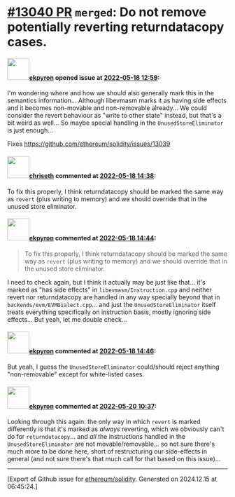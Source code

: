 # [\#13040 PR](https://github.com/ethereum/solidity/pull/13040) `merged`: Do not remove potentially reverting returndatacopy cases.

#### <img src="https://avatars.githubusercontent.com/u/1347491?v=4" width="50">[ekpyron](https://github.com/ekpyron) opened issue at [2022-05-18 12:59](https://github.com/ethereum/solidity/pull/13040):

I'm wondering where and how we should also generally mark this in the semantics information...
Although libevmasm marks it as having side effects and it becomes non-movable and non-removable already...
We could consider the revert behaviour as "write to other state" instead, but that's a bit weird as well...
So maybe special handling in the ``UnusedStoreEliminator`` is just enough...

Fixes https://github.com/ethereum/solidity/issues/13039

#### <img src="https://avatars.githubusercontent.com/u/9073706?v=4" width="50">[chriseth](https://github.com/chriseth) commented at [2022-05-18 14:38](https://github.com/ethereum/solidity/pull/13040#issuecomment-1130102619):

To fix this properly, I think returndatacopy should be marked the same way as `revert` (plus writing to memory) and we should override that in the unused store eliminator.

#### <img src="https://avatars.githubusercontent.com/u/1347491?v=4" width="50">[ekpyron](https://github.com/ekpyron) commented at [2022-05-18 14:44](https://github.com/ethereum/solidity/pull/13040#issuecomment-1130109564):

> To fix this properly, I think returndatacopy should be marked the same way as `revert` (plus writing to memory) and we should override that in the unused store eliminator.

I need to check again, but I think it actually may be just like that... it's marked as "has side effects" in ``libevmasm/Instruction.cpp`` and neither revert nor returndatacopy are handled in any way specially beyond that in ``backends/evm/EVMDialect.cpp``... and just the ``UnusedStoreEliminator`` itself treats everything specifically on instruction basis, mostly ignoring side effects...
But yeah, let me double check...

#### <img src="https://avatars.githubusercontent.com/u/1347491?v=4" width="50">[ekpyron](https://github.com/ekpyron) commented at [2022-05-18 14:46](https://github.com/ethereum/solidity/pull/13040#issuecomment-1130111319):

But yeah, I guess the ``UnusedStoreEliminator`` could/should reject anything "non-removable" except for white-listed cases.

#### <img src="https://avatars.githubusercontent.com/u/1347491?v=4" width="50">[ekpyron](https://github.com/ekpyron) commented at [2022-05-20 10:37](https://github.com/ethereum/solidity/pull/13040#issuecomment-1132749903):

Looking through this again: the only way in which ``revert`` is marked differently is that it's marked as *always* reverting, which we obviously can't do for ``returndatacopy``... and *all* the instructions handled in the ``UnusedStoreEliminator`` are not movable/removable... so not sure there's much more to be done here, short of restructuring our side-effects in general (and not sure there's that much call for that based on this issue)...


-------------------------------------------------------------------------------



[Export of Github issue for [ethereum/solidity](https://github.com/ethereum/solidity). Generated on 2024.12.15 at 06:45:24.]
